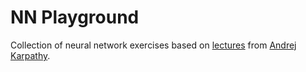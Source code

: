 # NN Playground
Collection of neural network exercises based on [lectures](https://www.youtube.com/watch?v=VMj-3S1tku0&list=PLAqhIrjkxbuWI23v9cThsA9GvCAUhRvKZ&pp=iAQB) from [Andrej Karpathy](https://karpathy.ai/).
